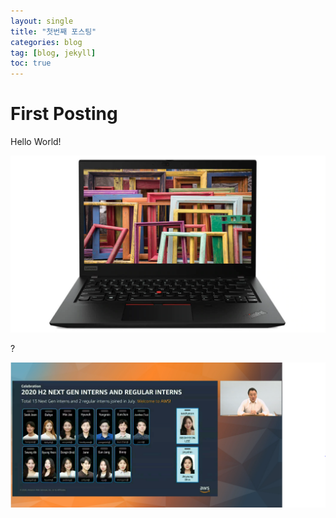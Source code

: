 ```yaml
---
layout: single
title: "첫번째 포스팅"
categories: blog
tag: [blog, jekyll]
toc: true
---
```


# First Posting

Hello World!



![ThinkPad_T14s](../images/2022-02-09-first-posting/lenovo-laptop-thinkpad-t14s-amd-subseries-gallery-1.jpg)





?



![image](../images/2022-02-09-first-posting/image.png)
